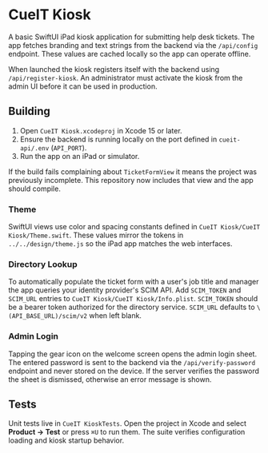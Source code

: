# CueIT Kiosk

A basic SwiftUI iPad kiosk application for submitting help desk tickets. The app fetches branding and text strings from the backend via the `/api/config` endpoint. These values are cached locally so the app can operate offline.

When launched the kiosk registers itself with the backend using `/api/register-kiosk`. An administrator must activate the kiosk from the admin UI before it can be used in production.

## Building
1. Open `CueIT Kiosk.xcodeproj` in Xcode 15 or later.
2. Ensure the backend is running locally on the port defined in `cueit-api/.env` (`API_PORT`).
3. Run the app on an iPad or simulator.

If the build fails complaining about `TicketFormView` it means the project was previously incomplete. This repository now includes that view and the app should compile.

### Theme

SwiftUI views use color and spacing constants defined in `CueIT Kiosk/CueIT Kiosk/Theme.swift`.
These values mirror the tokens in `../../design/theme.js` so the iPad app
matches the web interfaces.

### Directory Lookup

To automatically populate the ticket form with a user's job title and manager
the app queries your identity provider's SCIM API. Add `SCIM_TOKEN` and
`SCIM_URL` entries to `CueIT Kiosk/CueIT Kiosk/Info.plist`. `SCIM_TOKEN` should
be a bearer token authorized for the directory service. `SCIM_URL` defaults to
`\(API_BASE_URL)/scim/v2` when left blank.

### Admin Login

Tapping the gear icon on the welcome screen opens the admin login sheet. The
entered password is sent to the backend via the `/api/verify-password` endpoint
and never stored on the device. If the server verifies the password the sheet
is dismissed, otherwise an error message is shown.

## Tests

Unit tests live in `CueIT KioskTests`. Open the project in Xcode and select
**Product → Test** or press `⌘U` to run them. The suite verifies configuration
loading and kiosk startup behavior.
